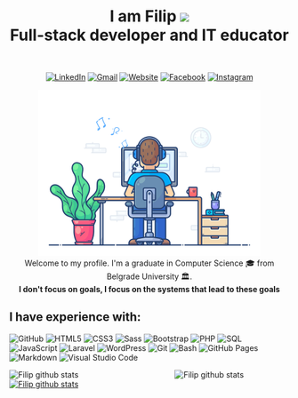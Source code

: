 <h1 align="center"> 
  I am Filip <img src="https://github.com/TheDudeThatCode/TheDudeThatCode/blob/master/Assets/Hi.gif" width="35" /> <br> 
  Full-stack developer and IT educator 
</h1> 

<div align="center">
  <br>
  
  [![LinkedIn](https://img.shields.io/badge/-Linkedin-0077B5?style=flat-square&logo=linkedin&logoColor=white)](https://www.linkedin.com/in/f-zivanovic/)
  [![Gmail](https://img.shields.io/badge/-Gmail-D14836?style=flat-square&logo=gmail&logoColor=white)](mailto:infofilip.zivanovic1999@gmail.com)
  [![Website](https://img.shields.io/badge/Website-3b5998?style=flat-square&logo=google-chrome&logoColor=white)](https://f-zivanovic.github.io/Portfolio/)
  [![Facebook](https://img.shields.io/badge/-Facebook-0088cc?style=flat-square&logo=facebook&logoColor=white)](https://www.facebook.com/filip.zivanovic.50)
  [![Instagram](https://img.shields.io/badge/-Instagram-e4405f?style=flat-square&logo=instagram&logoColor=white)](https://www.instagram.com/fica___19/)
  
</div>

<div align="center">
 <img src="img/dev-working_rounded.gif?raw=true" href="#" alt="CoDiNg RocKs" height="300px"/><br> 
  Welcome to my profile. I'm a graduate in Computer Science 🎓 from Belgrade University 🏛. <br> 
  <b>I don't focus on goals, I focus on the systems that lead to these goals</b>
</div>

<h2 align="">I have experience with:</h2>

<span align="left" width="50%">

 ![GitHub](https://img.shields.io/badge/GitHub-100000?style=flat-square&logo=github&logoColor=white)
 ![HTML5](https://img.shields.io/badge/HTML5-E34F26?style=flat-square&logo=html5&logoColor=white)
 ![CSS3](https://img.shields.io/badge/CSS3-1572B6?style=flat-square&logo=css3&logoColor=white)
 ![Sass](https://img.shields.io/badge/Sass-CC6699?style=flat-square&logo=sass&logoColor=white) 
 ![Bootstrap](	https://img.shields.io/badge/Bootstrap-563D7C?style=flat-square&logo=bootstrap&logoColor=white)
 ![PHP](https://img.shields.io/badge/PHP-777BB4?style=flat-square&logo=php&logoColor=white)
 <img alt="SQL" src="https://custom-icon-badges.demolab.com/badge/SQL-025E8C.svg?logo=database&logoColor=white">
 ![JavaScript](https://img.shields.io/badge/JavaScript-323330?style=flat-square&logo=javascript&logoColor=F7DF1E)
 ![Laravel](	https://img.shields.io/badge/Laravel-FF2D20?style=flat-square&logo=laravel&logoColor=white)
 ![WordPress](https://img.shields.io/badge/-WordPress-1DA1F2?style=flat-square&logo=WordPress&logoColor=white&color=1DA1F2)
 ![Git](https://img.shields.io/badge/Git-E34F26?style=flat-square&logo=git&logoColor=white)
 <img alt="Bash" src="https://img.shields.io/badge/Bash-121011.svg?logo=gnu-bash&logoColor=white">
 <img alt="GitHub Pages" src="https://img.shields.io/badge/GitHub%20Pages-327FC7.svg?logo=github&logoColor=white">
 <img alt="Markdown" src="https://img.shields.io/badge/Markdown-000000.svg?logo=markdown&logoColor=white">
 <img alt="Visual Studio Code" src="https://img.shields.io/badge/Visual%20Studio%20Code-0078d7.svg?logo=visual-studio-code&logoColor=white">
</span>


<p>
  <a href="">
    <img width="41%" align="right" alt="Filip github stats" src="https://github-readme-stats.vercel.app/api/top-langs/?username=F-zivanovic&layout=compact&title_color=007bff&text_color=111&icon_color=007bff&bg_color=fff" />
  </a>

  <a href="">
    <img width="55%" align="left" alt="Filip github stats" src="https://github-readme-stats.vercel.app/api?username=F-zivanovic&show_icons=true&hide_border=true" />
  </a>
  
</p>


  <a href="">
    <img  alt="Filip github stats" src="https://github-profile-summary-cards.vercel.app/api/cards/profile-details?username=F-zivanovic&theme=vue" />
  </a>








